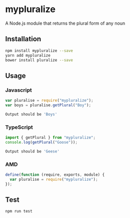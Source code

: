 # mypluralize

A Node.js module that returns the plural form of any noun

## Installation

```sh
npm install mypluralize --save
yarn add mypluralize
bower install pluralize --save
```

## Usage

### Javascript

```javascript
var pluralise = require("mypluralize");
var boys = pluralise.getPlural("Boy");
```

```sh
Output should be 'Boys'
```

### TypeScript

```typescript
import { getPlural } from "mypluralize";
console.log(getPlural("Goose"));
```

```sh
Output should be 'Geese'
```

### AMD

```javascript
define(function (require, exports, module) {
  var pluralise = require("mypluralize");
});
```

## Test

```sh
npm run test
```
